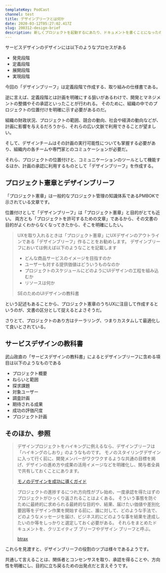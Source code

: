 ```yaml
---
templateKey: PodCast
channel: test
title: デザインブリーフとは何か
date: 2020-03-12T05:27:02.417Z
slug: 200312-design-brief
description: 新しくプロジェクトを起動するにあたり、ドキュメントを書くことになったので、今回は「デザインブリーフ」について学んでみる
---
```

サービスデザインのデザインには以下のようなプロセスがある

- 発見段階
- 定義段階
- 展開段階
- 実現段階

今回の「デザインブリーフ」は定義段階で作成する、取り組みの仕様書である。

逆に言えば、定義段階とは計画を明確にする狙いがあるわけで、開発とマネジメントの整備やその承認といったことが行われる。
そのために、組織の中でのプロジェクトの位置付けを明確に示す必要があるのだ。

組織の財政状況、プロジェクトの範囲、競合の動向、社会や経済の動向などが、計画に影響を与えるだろうから、それらの広い文脈で利用できることが望ましい。

そして、デザインチームはその計画の実行可能性についても掌握する必要があり、組織内の各チームや専門家とのコミュケーションが必要だ。

それら、プロジェクトの位置付けと、コミュニケーションのツールとして機能するほか、計画の承認に利用するものとして「デザインブリーフ」を作成する。

## プロジェクト憲章とデザインブリーフ

「プロジェクト憲章」は一般的なプロジェクト管理の知識体系であるPMBOKで示されている文章です。

位置付けとして「デザインブリーフ」は「プロジェクト憲章」と目的がとても近い。
両方とも「プロジェクトを許可するための文章」であるから、その文書の目的がよくわからなくなってきたから、そこを明確にしたい。

> UXを取り入れるときは「プロジェクト憲章」にUXデザインのアウトラインである「デザインブリーフ」作ることをお勧めします。
デザインブリーフにおいては例えば以下のようなことを記載します
> 
> - どんな商品サービスのイメージを目指すのか
> - ユーザーも対する提供価値はどういうものなのか
> - プロジェクトのスケジュールにどのようにUIデザインの工程を組み込むか
> - リソースは何か
> 
> SEのためのUIデザインの教科書

という記述もあることから、プロジェクト憲章のうちUXに注目して作成するというのが、文書の区分として捉えるとよさそうだ。

さりとて、プロジェクトのあり方はテーラリング、つまりカスタムして最適化して良いとされている。

## サービスデザインの教科書

武山政直の「サービスデザインの教科書」によるとデザインブリーフに含める項目は以下のようなものである

- プロジェクト概要
- ねらいと範囲
- 探求課題
- 対象ユーザー
- 調査計画
- 期待される成果
- 成功の評価尺度
- プロジェクト計画

## そのほか、参照

> デザインプロジェクトをハイキングに例えるなら、デザインブリーフは「ハイキングのしおり」のようなものです。
>モノのスタイリングデザインに入って行く前に、開発メンバーがワクワクするような共通の目標を掲げ、デザインの進め方や成果の活用イメージなどを明確化し、関与者全員で共有しておくことにあります。
>
>[モノのデザインを成功に導くガイド](http://hidakamobile.xsrv.jp/monotest/cn7/pg50.html)

> プロジェクトの進捗するにつれ方向性がブレ始め，一度承認を得たはずのプロジェクトがひっくり返されることはよくある。
> そういう事態を防ぐために最終的に求められる最終的な目的や、結果、届けたい価値や差別化要因等をデザイン作業を開始する前に、誰に対して、どのような手法で、どのようなメッセージを届け、ビジネス的にどのような事を結果を達成したいのか等をしっかりと選定しておく必要がある。
> それらをまとめたドキュメントを、クリエイティブ ブリーフやデザイン ブリーフと呼ぶ。
>
> [btrax](https://blog.btrax.com/jp/brief/)

これらを見渡すと、デザインブリーフの役割のツブは様々であるようです。

共通して言えることは、関係者とコンセンサスを取り、承認を得ることや、方向性を明確にし、目的に立ち戻るための出発点だと言えそうです。
